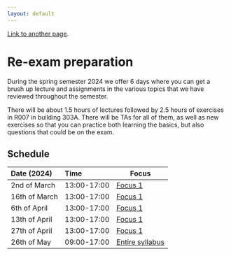 ```yaml
---
layout: default
---
```


[Link to another page](./another-page.html).

# Re-exam preparation

During the spring semester 2024 we offer 6 days where you can get a brush up lecture and assignments in the various topics that we have reviewed throughout the semester. 

There will be about 1.5 hours of lectures followed by 2.5 hours of exercises in R007 in building 303A. There will be TAs for all of them, as well as new exercises so that you can practice both learning the basics, but also questions that could be on the exam. 


## Schedule


| Date (2024)    | Time         | Focus  |
|:---------------|:-------------|--------|
| 2nd of March   | 13:00-17:00  | [Focus 1](./day1.html)
| 16th of March  | 13:00-17:00  | [Focus 1](./day2.html)
| 6th of April   | 13:00-17:00  | [Focus 1](./day3.html)
| 13th of April  | 13:00-17:00  | [Focus 1](./day4.html)
| 27th of April  | 13:00-17:00  | [Focus 1](./day5.html)
| 26th of May    | 09:00-17:00  | [Entire syllabus](./day6.html)



